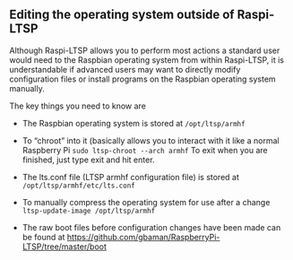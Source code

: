 Editing the operating system outside of Raspi-LTSP
--------------------------------------------------

Although Raspi-LTSP allows you to perform most actions a standard user
would need to the Raspbian operating system from within Raspi-LTSP, it
is understandable if advanced users may want to directly modify
configuration files or install programs on the Raspbian operating system
manually.

The key things you need to know are

-   The Raspbian operating system is stored at
    ```/opt/ltsp/armhf```

-   To “chroot” into it (basically allows you to interact with it like a
    normal Raspberry Pi
    ```sudo ltsp-chroot --arch armhf```
    To exit when you are finished, just type exit and hit enter.

-   The lts.conf file (LTSP armhf configuration file) is stored at
    ```/opt/ltsp/armhf/etc/lts.conf```

-   To manually compress the operating system for use after a change
    ```ltsp-update-image /opt/ltsp/armhf```

-   The raw boot files before configuration changes have been made can
    be found at
    <https://github.com/gbaman/RaspberryPi-LTSP/tree/master/boot>
